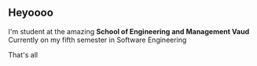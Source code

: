 ## Heyoooo
I'm student at the amazing **School of Engineering and Management Vaud**
Currently on my fifth semester in Software Engineering







That's all
